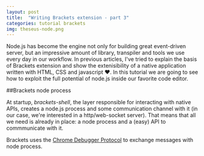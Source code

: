 ```yaml
---
layout: post
title:  "Writing Brackets extension - part 3"
categories: tutorial brackets
img: theseus-node.png
---
```


Node.js has become the engine not only for building great event-driven server, but an impressive amount of library, transpiler and tools we use every day in our workflow. In previous articles, I've tried to explain the basis of Brackets extension and show the extenisibility of a native application written with HTML, CSS and javascript ♥. In this tutorial we are going to see how to exploit the full potential of node.js inside our favorite code editor.

##Brackets node process

At startup, *brackets-shell*, the layer responsible for interacting with native APIs, creates a node.js process and some communication channel with it (in our case, we're interested in a http/web-socket server). That means that all we need is already in place: a node process and a (easy) API to commmunicate with it.

Brackets uses the [Chrome Debugger Protocol](https://developers.google.com/chrome-developer-tools/docs/debugger-protocol) to exchange messages with node process. 
